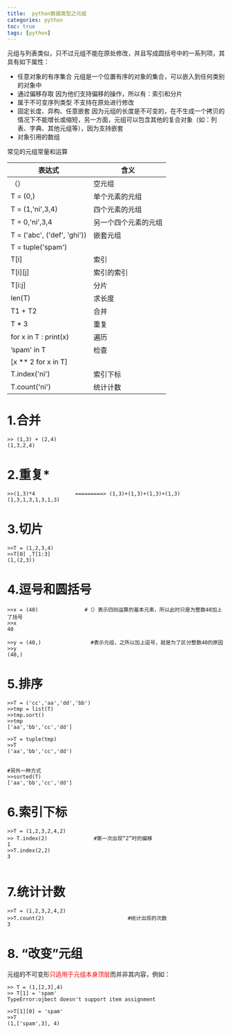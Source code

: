 ```yaml
---
title:  python数据类型之元组
categories: python   
toc: true  
tags: [python]
---
```




元组与列表类似，只不过元组不能在原处修改，并且写成圆括号中的一系列项，其具有如下属性：
* 任意对象的有序集合
元组是一个位置有序的对象的集合，可以嵌入到任何类别 的对象中
* 通过偏移存取
因为他们支持偏移的操作，所以有：索引和分片
* 属于不可变序列类型
不支持在原处进行修改
* 固定长度、异构、任意嵌套
因为元组的长度是不可变的，在不生成一个拷贝的情况下不能增长或缩短，另一方面，元组可以包含其他的复合对象（如：列表、字典、其他元组等），因为支持嵌套
* 对象引用的数组

常见的元组常量和运算

|表达式|含义|
|-|-|
|（）	|空元组                          |
|T = (0,)	|单个元素的元组              |
|T = (1,'ni',3,4)	|四个元素的元组      |
|T = 0,'ni',3,4	|另一个四个元素的元组    |
|T = ('abc', ('def', 'ghi'))	|嵌套元组|
|T = tuple('spam')	        |            |
|T[i]	|索引                            |
|T[i][j]	|索引的索引                  |
|T[i:j]	|分片                            |
|len(T)	|求长度                          |
|T1 + T2 |	合并                        |
|T * 3 |	重复                            |
|for x in T : print(x)|	遍历            |
|’spam' in T |	检查                    |
|[x ** 2 for x in T]	 |               |
|T.index('ni')	|索引下标                |
|T.count('ni')	|统计计数                |

# 1.合并
```
>> (1,3) + (2,4)
(1,3,2,4)
```
# 2.重复*
```
>>(1,3)*4             =========> (1,3)+(1,3)+(1,3)+(1,3)
(1,3,1,3,1,3,1,3)

```

# 3.切片
```
>>T = (1,2,3,4)
>>T[0] ,T[1:3]
(1,(2,3))

```

# 4.逗号和圆括号
```
>>x = (40)               #（）表示四则运算的基本元素，所以此时只是为整数40加上了括号
>>x
40

>>y = (40,)                #表示元组，之所以加上逗号，就是为了区分整数40的原因
>>y 
(40,)

```
# 5.排序
```
>>T = ('cc','aa','dd','bb')
>>tmp = list(T)
>>tmp.sort()
>>tmp
['aa','bb','cc','dd']

>>T = tuple(tmp)
>>T
('aa','bb','cc','dd')


#另外一种方式
>>sorted(T)
['aa','bb','cc','dd']

```

# 6.索引下标
```
>>T = (1,2,3,2,4,2)
>> T.index(2)               #第一次出现“2”时的偏移
1
>>T.index(2,2)
3


```
# 7.统计计数
```
>>T = (1,2,3,2,4,2)
>>T.count(2)                           #统计出现的次数
3

```

# 8. “改变”元组
元组的不可变形<font color=red>只适用于元组本身顶层</font>而并非其内容，例如：
```
>> T = (1,[2,3],4)
>> T[1] = 'spam'
TypeError:ojbect doesn't support item assignment

>>T[1][0] = 'spam'
>>T
(1,['spam',3], 4)


```



